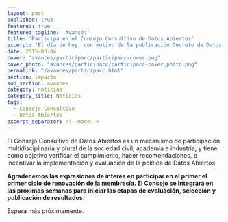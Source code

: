 ```yaml
---
layout: post
published: true
featured: true
featured_tagline: 'Avance:'
title: 'Participa en el Consejo Consultivo de Datos Abiertos'
excerpt: "El día de hoy, con motivo de la publicación Decreto de Datos Abiertos, el Gobierno de la República presenta la Versión 2.0 de la plataforma [datos.gob.mx](http://datos.gob.mx). Esta nueva versión inicia con Datos Abiertos de 22 Dependencias y Secretarías Federales, 2 estados y 3 municipios."
date: 2015-03-04
cover: "avances/participacc/participacc-cover.png"
cover_photo: "avances/participacc/participacc-cover_photo.png"
permalink: "/avances/participacc.html"
section: impacto
sub_section: avances
category: noticias
category_title: Noticias
tags: 
  - Consejo Consultivo
  - Datos Abiertos
excerpt_separator: <!--more-->
---
```


El Consejo Consultivo de Datos Abiertos es un mecanismo de participación multidisciplinaria y plural de la sociedad civil, academia e industria, y tiene como objetivo verificar el cumplimiento, hacer recomendaciones, e incentivar la implementación y evaluación de la política de Datos Abiertos.

<!--more-->

**Agradecemos las expresiones de interés en participar en el primer el primer ciclo de renovación de la membresía. El Consejo se integrará en las próximas semanas para iniciar las etapas de evaluación, selección y publicación de resultados.** 

Espera más próximamente.
